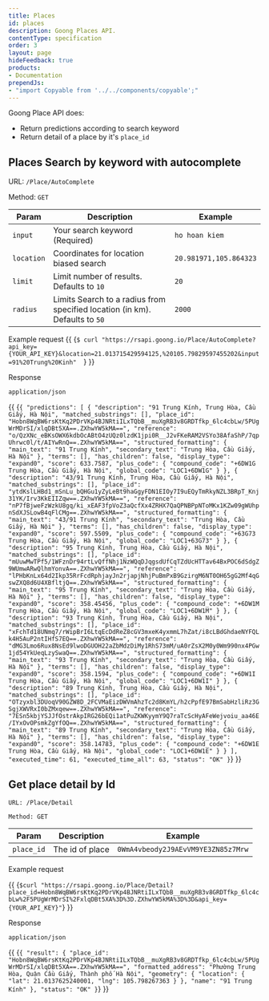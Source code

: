 ```yaml
---
title: Places
id: places
description: Goong Places API.
contentType: specification
order: 3
layout: page
hideFeedback: true
products:
- Documentation
prependJs:
- "import Copyable from '../../components/copyable';"
---
```


Goong Place API does:
- Return predictions according to search keyword
- Return detail of a place by it's `place_id`

## Places Search by keyword with autocomplete

URL: `/Place/AutoComplete`

Method: `GET`

| Param      | Description                                                                        | Example                |
|------------|------------------------------------------------------------------------------------|------------------------|
| `input`    | Your search keyword (Required)                                                     | `ho hoan kiem`         |
| `location` | Coordinates for location biased search                                             | `20.981971,105.864323` |
| `limit`    | Limit number of results. Defaults to `10`                                          | `20`                   |
| `radius`   | Limits Search to a radius from specified location (in km). Defaults to `50`  | `2000`                 |

Example request
{{
  <Copyable lang="javascript">{`
  $ curl "https://rsapi.goong.io/Place/AutoComplete?api_key={YOUR_API_KEY}&location=21.013715429594125,%20105.79829597455202&input=91%20Trung%20Kinh"  
  `}</Copyable>
}}

Response

`application/json`

{{
  <Copyable lang="javascript">{`
{
  "predictions": [
    {
      "description": "91 Trung Kính, Trung Hòa, Cầu Giấy, Hà Nội",
      "matched_substrings": [],
      "place_id": "Hobn8WqBW6rsKtKq2PDrVKp4BJNRtiILxTQbB__muXgRB3v8GRDTfkp_6lc4cbLw/5PUgWrMDrSI/xlqDBt5XA==.ZXhwYW5kMA==",
      "reference": "o/QzXNc_eBKsOWX6kdbOcABtO4zUQz0lzdK1jpi0R__J2vFKeRAM2VSYo38AfaShP/7qpUhrwc0l/t/AIYwRnQ==.ZXhwYW5kMA==",
      "structured_formatting": {
        "main_text": "91 Trung Kính",
        "secondary_text": "Trung Hòa, Cầu Giấy, Hà Nội"
      },
      "terms": [],
      "has_children": false,
      "display_type": "expand0",
      "score": 633.7587,
      "plus_code": {
        "compound_code": "+6DW1G Trung Hòa, Cầu Giấy, Hà Nội",
        "global_code": "LOC1+6DW1G"
      }
    },
    {
      "description": "43/91 Trung Kính, Trung Hòa, Cầu Giấy, Hà Nội",
      "matched_substrings": [],
      "place_id": "ytdKslLHBd1_mSnLu_bQHGu1yZyLeBt9haGgyFDN1EIOy7I9uEQyTmRkyNZL3BRpT_Knj31YK/Irv3KkEIIZqw==.ZXhwYW5kMA==",
      "reference": "nP7fBjweFzWzkU8gq/ki_xEAF3fpVoZ3aQcfXx4ZRHX7QaQPNBPpNToMKx1KZw09gWUhpnSdXJSLowB4qFlCMg==.ZXhwYW5kMA==",
      "structured_formatting": {
        "main_text": "43/91 Trung Kính",
        "secondary_text": "Trung Hòa, Cầu Giấy, Hà Nội"
      },
      "terms": [],
      "has_children": false,
      "display_type": "expand0",
      "score": 597.5509,
      "plus_code": {
        "compound_code": "+63G73 Trung Hòa, Cầu Giấy, Hà Nội",
        "global_code": "LOC1+63G73"
      }
    },
    {
      "description": "95 Trung Kính, Trung Hòa, Cầu Giấy, Hà Nội",
      "matched_substrings": [],
      "place_id": "mUuwMwTPf5/1WFznDr94rtLvQffNhj1NzWQqDJqgsdUfCqTZdUcHTTav64BxPOC6dSdgZ9WUmwARwQlhmYonvA==.ZXhwYW5kMA==",
      "reference": "lPHbKnLx64d2Ikp35RrFcdRphjayJn2rjapjNhjPuBmPxB9GzirgM6NT0OH65gG2Mf4qGswZXQ8d6U4XBfltjQ==.ZXhwYW5kMA==",
      "structured_formatting": {
        "main_text": "95 Trung Kính",
        "secondary_text": "Trung Hòa, Cầu Giấy, Hà Nội"
      },
      "terms": [],
      "has_children": false,
      "display_type": "expand0",
      "score": 358.45456,
      "plus_code": {
        "compound_code": "+6DW1M Trung Hòa, Cầu Giấy, Hà Nội",
        "global_code": "LOC1+6DW1M"
      }
    },
    {
      "description": "93 Trung Kính, Trung Hòa, Cầu Giấy, Hà Nội",
      "matched_substrings": [],
      "place_id": "xFchTd18UNmq7/rWipBrI6LtqEcDdReZ8cGV3mxeK4yxmmL7hZat/i8cLBdGhdaeNYFQLk4H5AuP2ntIHfS7EQ==.ZXhwYW5kMA==",
      "reference": "dMG3Lmo6Rux8NsEd9lwoDGUOH22aZbMdzDiMy1RhS73mM/uA0rZsX2M0y0Wm990nx4PGw1jd54YkUeqLzySwaQ==.ZXhwYW5kMA==",
      "structured_formatting": {
        "main_text": "93 Trung Kính",
        "secondary_text": "Trung Hòa, Cầu Giấy, Hà Nội"
      },
      "terms": [],
      "has_children": false,
      "display_type": "expand0",
      "score": 358.1594,
      "plus_code": {
        "compound_code": "+6DW1I Trung Hòa, Cầu Giấy, Hà Nội",
        "global_code": "LOC1+6DW1I"
      }
    },
    {
      "description": "89 Trung Kính, Trung Hòa, Cầu Giấy, Hà Nội",
      "matched_substrings": [],
      "place_id": "OTzyxbl3DUoqV90GZW8D_2FCVMaEizDWVmAhzTc2d8KmYL/h2cPpfE97BmSabHzliRz3GSgjXWVRxI0bZMxqew==.ZXhwYW5kMA==",
      "reference": "7ESn5kbjYSJJfOstrAkpIRG26bEQi1atPuZKWKyymY9Q7raTcScHyAFeWejvoiu_aa46E/IYxOvOPsmkZgYfOQ==.ZXhwYW5kMA==",
      "structured_formatting": {
        "main_text": "89 Trung Kính",
        "secondary_text": "Trung Hòa, Cầu Giấy, Hà Nội"
      },
      "terms": [],
      "has_children": false,
      "display_type": "expand0",
      "score": 358.14783,
      "plus_code": {
        "compound_code": "+6DW1E Trung Hòa, Cầu Giấy, Hà Nội",
        "global_code": "LOC1+6DW1E"
      }
    }
  ],
  "executed_time": 61,
  "executed_time_all": 63,
  "status": "OK"
}
`}</Copyable>
}}

## Get place detail by Id

`URL: /Place/Detail`

`Method: GET`

| Param      | Description     | Example                            |
|------------|-----------------|------------------------------------|
| `place_id` | The id of place | `0WmA4vbeody2J9AEvVM9YE3ZN85z7Mrw` |

Example request

{{
  <Copyable lang="javascript">{`
  $curl "https://rsapi.goong.io/Place/Detail?place_id=Hobn8WqBW6rsKtKq2PDrVKp4BJNRtiILxTQbB__muXgRB3v8GRDTfkp_6lc4cbLw%2F5PUgWrMDrSI%2FxlqDBt5XA%3D%3D.ZXhwYW5kMA%3D%3D&api_key={YOUR_API_KEY}"
  `}</Copyable>
}}

Response

`application/json`

{{
  <Copyable lang="javascript">{`
{
  "result": {
    "place_id": "Hobn8WqBW6rsKtKq2PDrVKp4BJNRtiILxTQbB__muXgRB3v8GRDTfkp_6lc4cbLw/5PUgWrMDrSI/xlqDBt5XA==.ZXhwYW5kMA==",
    "formatted_address": "Phường Trung Hòa, Quận Cầu Giấy, Thành phố Hà Nội",
    "geometry": {
      "location": {
        "lat": 21.0137625240001,
        "lng": 105.798267363
      }
    },
    "name": "91 Trung Kính"
  },
  "status": "OK"
}
  `}</Copyable>
}}